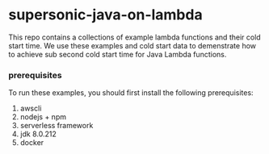 # supersonic-java-on-lambda

This repo contains a collections of example lambda functions and their cold start time. We use these examples and cold start data to demenstrate how to achieve sub second cold start time for Java Lambda functions. 

### prerequisites 

To run these examples, you should first install the following prerequisites: 

1. awscli 
2. nodejs + npm 
3. serverless framework
4. jdk 8.0.212
5. docker

